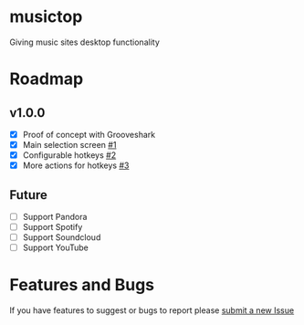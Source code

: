 # musictop

Giving music sites desktop functionality

# Roadmap

## v1.0.0

- [x] Proof of concept with Grooveshark
- [x] Main selection screen [#1](/../../issues/1)
- [x] Configurable hotkeys [#2](/../../issues/2)
- [x] More actions for hotkeys [#3](/../../issues/3)

## Future

- [ ] Support Pandora
- [ ] Support Spotify
- [ ] Support Soundcloud
- [ ] Support YouTube

# Features and Bugs

If you have features to suggest or bugs to report please [submit a new Issue](/../../issues/new)
